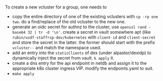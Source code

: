 To create a new vcluster for a group, one needs to

- copy the entire directory of one of the existing vclusters with `cp -rp one two`. do a find/replace of the old vcluster to the new one.
- generate an oidc secret for authnz to the cluster, use `openssl rand -base64 32 | tr -d '\n'`. create a secret in vault somewhere apt (like `rubin/usdf-staffrsp-dev/kubernetes` with `client-id` and `client-secret` and store the secret in the latter. the former should start with the prefix `vcluster--` and match the namespace used.
- add an entry into the `staticClients` of dex (under alpastor/dexidp) to dynamically inject the secret from vault. `k apply` it.
- create a dns entry for the api endpoint in netdb and assign it to the appropriate k8s cluster ingress VIP. modify the endpoints.yaml to suit.
- `make apply`


